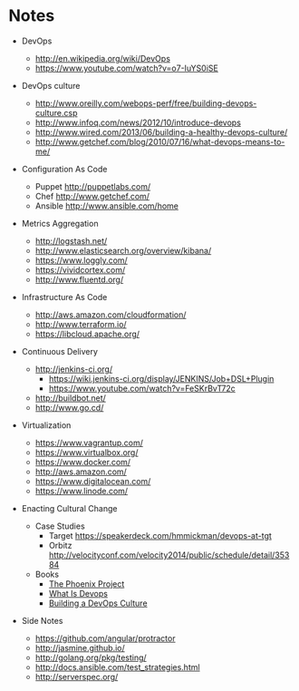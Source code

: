 # Notes

- DevOps
  - http://en.wikipedia.org/wiki/DevOps
  - https://www.youtube.com/watch?v=o7-IuYS0iSE

- DevOps culture
  - http://www.oreilly.com/webops-perf/free/building-devops-culture.csp
  - http://www.infoq.com/news/2012/10/introduce-devops
  - http://www.wired.com/2013/06/building-a-healthy-devops-culture/
  - http://www.getchef.com/blog/2010/07/16/what-devops-means-to-me/
  

- Configuration As Code
  - Puppet http://puppetlabs.com/
  - Chef http://www.getchef.com/
  - Ansible http://www.ansible.com/home

- Metrics Aggregation
  - http://logstash.net/
  - http://www.elasticsearch.org/overview/kibana/
  - https://www.loggly.com/
  - https://vividcortex.com/
  - http://www.fluentd.org/

- Infrastructure As Code
  - http://aws.amazon.com/cloudformation/
  - http://www.terraform.io/
  - https://libcloud.apache.org/

- Continuous Delivery
  - http://jenkins-ci.org/
    - https://wiki.jenkins-ci.org/display/JENKINS/Job+DSL+Plugin
    - https://www.youtube.com/watch?v=FeSKrBvT72c
  - http://buildbot.net/
  - http://www.go.cd/

- Virtualization
  - https://www.vagrantup.com/
  - https://www.virtualbox.org/
  - https://www.docker.com/
  - http://aws.amazon.com/
  - https://www.digitalocean.com/
  - https://www.linode.com/

- Enacting Cultural Change
  - Case Studies
    - Target https://speakerdeck.com/hmmickman/devops-at-tgt
    - Orbitz http://velocityconf.com/velocity2014/public/schedule/detail/35384
  - Books
    - [The Phoenix Project](http://www.amazon.com/The-Phoenix-Project-Helping-Business/dp/0988262592/ref=sr_1_1?ie=UTF8&qid=1409194080&sr=8-1&keywords=the+phoenix+project)
    - [What Is Devops](http://www.amazon.com/What-DevOps-Mike-Loukides-ebook/dp/B0084HJB56/ref=sr_1_1?ie=UTF8&qid=1409194108&sr=8-1&keywords=devops)
    - [Building a DevOps Culture](http://www.amazon.com/Building-DevOps-Culture-Mandi-Walls-ebook/dp/B00CBM1WFC/ref=sr_1_2?ie=UTF8&qid=1409194108&sr=8-2&keywords=devops)

- Side Notes
  - https://github.com/angular/protractor
  - http://jasmine.github.io/
  - http://golang.org/pkg/testing/
  - http://docs.ansible.com/test_strategies.html
  - http://serverspec.org/

  
